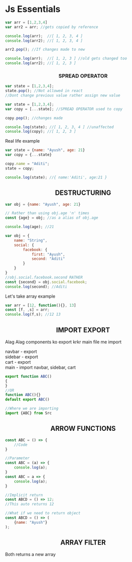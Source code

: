 # Js Essentials

```js
var arr = [1,2,3,4]
var arr2 = arr; //gets copied by reference

console.log(arr);  //[ 1, 2, 3, 4 ]
console.log(arr2); //[ 1, 2, 3, 4 ]

arr2.pop(); //If changes made to new

console.log(arr);  //[ 1, 2, 3 ] //old gets changed too
console.log(arr2); //[ 1, 2, 3 ]
```

### <center>SPREAD OPERATOR
```js
var state = [1,2,3,4];
state.pop(); //Not allowed in react
//Dont change previous value rather assign new value

var state = [1,2,3,4];
var copy = [...state]; //SPREAD OPERATOR used to copy

copy.pop(); //changes made

console.log(state); //[ 1, 2, 3, 4 ] //unaffected
console.log(copy); //[ 1, 2, 3 ]
```
Real life example
```js
var state = {name: "Ayush", age: 21}
var copy = {...state}

copy.name = "Aditi"; 
state = copy;

console.log(state); //{ name:'Aditi', age:21 }
```

## <center> DESTRUCTURING

```js
var obj = {name: "Ayush", age: 21}

// Rather than using obj.age 'n' times
const {age} = obj; //as a alias of obj.age

console.log(age); //21
```

```js
var obj = {
    name: "String",
    social: {
        facebook: {
            first: "Ayush",
            second: "Aditi"
        }
    }
}
//obj.social.facebook.second RATHER
const {second} = obj.social.facebook;
console.log(second); //Aditi
```
Let's take array example
```js
var arr = [12, function(){}, 13]
const [f, ,s] = arr;
console.log(f,s); //12 13
```

## <center> IMPORT EXPORT
Alag Alag components ko export krkr main file me import

navbar - export  
sidebar - export  
cart - export  
main - import navbar, sidebar, cart

```js
export function ABC()
{
}
//OR
function ABC(){}
default export ABC()

//Where we are importing
import {ABC} from Src
```

## <center>ARROW FUNCTIONS
```js
const ABC = () => {
    //Code
}

//Parameter
const ABC = (a) => {
    console.log(a);
}
const ABC = a => {
    console.log(a);
}

//Implicit return
const ABCD = () => 12;
//This auto returns 12

//What if we need to return object
const ABCD = () => (
    {name: "Ayush"}
);
```

## <center>ARRAY FILTER
Both returns a new array

